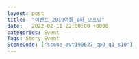```yaml
---
layout: post
title:  "이벤트_2019여름_0화_오프닝"
date:   2022-02-11 22:00:00 +0000
categories: Event
Tags: Story Event
SceneCode: ["scene_evt190627_cp0_q1_s10"]
---
```


